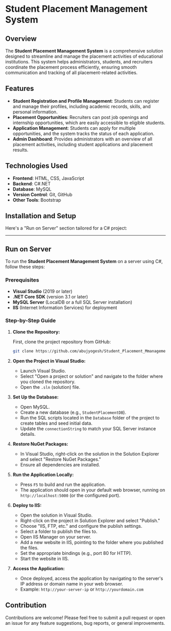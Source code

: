 # Student Placement Management System

## Overview

The **Student Placement Management System** is a comprehensive solution designed to streamline and manage the placement activities of educational institutions. This system helps administrators, students, and recruiters coordinate the placement process efficiently, ensuring smooth communication and tracking of all placement-related activities.

## Features

- **Student Registration and Profile Management**: Students can register and manage their profiles, including academic records, skills, and personal information.
- **Placement Opportunities**: Recruiters can post job openings and internship opportunities, which are easily accessible to eligible students.
- **Application Management**: Students can apply for multiple opportunities, and the system tracks the status of each application.
- **Admin Dashboard**: Provides administrators with an overview of all placement activities, including student applications and placement results.

## Technologies Used

- **Frontend**: HTML, CSS, JavaScript
- **Backend**: C#.NET
- **Database**: MySQL
- **Version Control**: Git, GitHub
- **Other Tools**: Bootstrap

## Installation and Setup
Here's a "Run on Server" section tailored for a C# project:

---

## Run on Server

To run the **Student Placement Management System** on a server using C#, follow these steps:

### Prerequisites

- **Visual Studio** (2019 or later)
- **.NET Core SDK** (version 3.1 or later)
- **MySQL Server** (LocalDB or a full SQL Server installation)
- **IIS** (Internet Information Services) for deployment

### Step-by-Step Guide

1. **Clone the Repository:**

   First, clone the project repository from GitHub:

   ```bash
   git clone https://github.com/abujyogesh/Student_Placement_Mmanagement_System.git
   ```

2. **Open the Project in Visual Studio:**

   - Launch Visual Studio.
   - Select "Open a project or solution" and navigate to the folder where you cloned the repository.
   - Open the `.sln` (solution) file.

3. **Set Up the Database:**

   - Open MySQL.
   - Create a new database (e.g., `StudentPlacementDB`).
   - Run the SQL scripts located in the `Database` folder of the project to create tables and seed initial data.
   - Update the `connectionString` to match your SQL Server instance details.

4. **Restore NuGet Packages:**

   - In Visual Studio, right-click on the solution in the Solution Explorer and select "Restore NuGet Packages."
   - Ensure all dependencies are installed.

5. **Run the Application Locally:**

   - Press `F5` to build and run the application.
   - The application should open in your default web browser, running on `http://localhost:5000` (or the configured port).

6. **Deploy to IIS:**

   - Open the solution in Visual Studio.
   - Right-click on the project in Solution Explorer and select "Publish."
   - Choose "IIS, FTP, etc." and configure the publish settings.
   - Select a folder to publish the files to.
   - Open IIS Manager on your server.
   - Add a new website in IIS, pointing to the folder where you published the files.
   - Set the appropriate bindings (e.g., port 80 for HTTP).
   - Start the website in IIS.

7. **Access the Application:**

   - Once deployed, access the application by navigating to the server's IP address or domain name in your web browser.
   - Example: `http://your-server-ip` or `http://yourdomain.com`

## Contribution

Contributions are welcome! Please feel free to submit a pull request or open an issue for any feature suggestions, bug reports, or general improvements.
